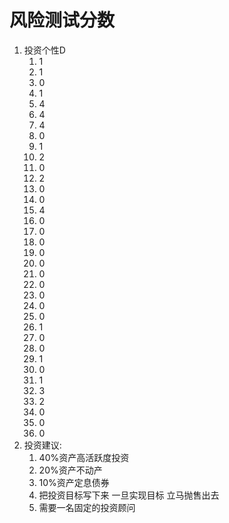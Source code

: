 # 风险测试分数

1. 投资个性D
   1. 1
   2. 1
   3. 0
   4. 1
   5. 4
   6. 4
   7. 4
   8. 0
   9. 1
   10. 2
   11. 0
   12. 2
   13. 0
   14. 0
   15. 4
   16. 0
   17. 0
   18. 0
   19. 0
   20. 0
   21. 0
   22. 0
   23. 0
   24. 0
   25. 0
   26. 1
   27. 0
   28. 0
   29. 1
   30. 0
   31. 1
   32. 3
   33. 2
   34. 0
   35. 0
   36. 0
2. 投资建议:
   1. 40%资产高活跃度投资
   2. 20%资产不动产
   3. 10%资产定息债券
   4. 把投资目标写下来 一旦实现目标 立马抛售出去
   5. 需要一名固定的投资顾问
